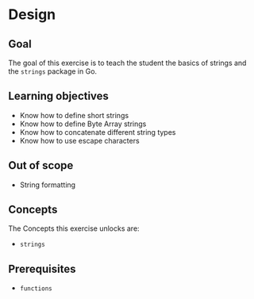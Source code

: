 # Design

## Goal

The goal of this exercise is to teach the student the basics of strings and the `strings` package in Go.

## Learning objectives

- Know how to define short strings
- Know how to define Byte Array strings
- Know how to concatenate different string types
- Know how to use escape characters

## Out of scope

- String formatting

## Concepts

The Concepts this exercise unlocks are:

- `strings`

## Prerequisites

- `functions`
